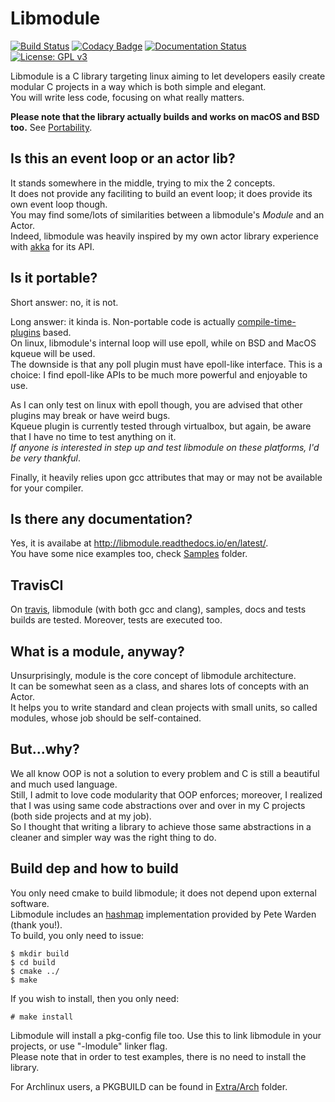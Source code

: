 # Libmodule

[![Build Status](https://travis-ci.org/FedeDP/libmodule.svg?branch=master)](https://travis-ci.org/FedeDP/libmodule)
[![Codacy Badge](https://api.codacy.com/project/badge/Grade/3526dd92b6d84370b072bfadfc7da632)](https://www.codacy.com/app/FedeDP/libmodule?utm_source=github.com&amp;utm_medium=referral&amp;utm_content=FedeDP/libmodule&amp;utm_campaign=Badge_Grade)
[![Documentation Status](https://readthedocs.org/projects/libmodule/badge/?version=latest)](http://libmodule.readthedocs.io/en/latest/?badge=latest)
[![License: GPL v3](https://img.shields.io/badge/License-GPL%20v3-blue.svg)](https://www.gnu.org/licenses/gpl-3.0)

Libmodule is a C library targeting linux aiming to let developers easily create modular C projects in a way which is both simple and elegant.  
You will write less code, focusing on what really matters.  

**Please note that the library actually builds and works on macOS and BSD too.** See [Portability](https://github.com/FedeDP/libmodule#is-it-portable).

## Is this an event loop or an actor lib?

It stands somewhere in the middle, trying to mix the 2 concepts.  
It does not provide any faciliting to build an event loop; it does provide its own event loop though.  
You may find some/lots of similarities between a libmodule's *Module* and an Actor.  
Indeed, libmodule was heavily inspired by my own actor library experience with [akka](https://akka.io/) for its API.  

## Is it portable?

Short answer: no, it is not.  

Long answer: it kinda is. Non-portable code is actually [compile-time-plugins](https://github.com/FedeDP/libmodule/tree/master/Lib/poll_plugins) based.  
On linux, libmodule's internal loop will use epoll, while on BSD and MacOS kqueue will be used.  
The downside is that any poll plugin must have epoll-like interface. This is a choice: I find epoll-like APIs to be much more powerful and enjoyable to use.  

As I can only test on linux with epoll though, you are advised that other plugins may break or have weird bugs.  
Kqueue plugin is currently tested through virtualbox, but again, be aware that I have no time to test anything on it.  
*If anyone is interested in step up and test libmodule on these platforms, I'd be very thankful*.  

Finally, it heavily relies upon gcc attributes that may or may not be available for your compiler.  

## Is there any documentation?

Yes, it is availabe at http://libmodule.readthedocs.io/en/latest/.  
You have some nice examples too, check [Samples](https://github.com/FedeDP/libmodule/tree/master/Samples) folder.

## TravisCI

On [travis](https://travis-ci.org/FedeDP/libmodule), libmodule (with both gcc and clang), samples, docs and tests builds are tested. Moreover, tests are executed too.  

## What is a module, anyway?

Unsurprisingly, module is the core concept of libmodule architecture.  
It can be somewhat seen as a class, and shares lots of concepts with an Actor.  
It helps you to write standard and clean projects with small units, so called modules, whose job should be self-contained.  

## But...why?

We all know OOP is not a solution to every problem and C is still a beautiful and much used language.  
Still, I admit to love code modularity that OOP enforces; moreover, I realized that I was using same code abstractions over and over in my C projects (both side projects and at my job).  
So I thought that writing a library to achieve those same abstractions in a cleaner and simpler way was the right thing to do.

## Build dep and how to build

You only need cmake to build libmodule; it does not depend upon external software.  
Libmodule includes an [hashmap](https://github.com/petewarden/c_hashmap) implementation provided by Pete Warden (thank you!).  
To build, you only need to issue:

    $ mkdir build
    $ cd build
    $ cmake ../
    $ make

If you wish to install, then you only need:

    # make install

Libmodule will install a pkg-config file too. Use this to link libmodule in your projects, or use "-lmodule" linker flag.  
Please note that in order to test examples, there is no need to install the library.

For Archlinux users, a PKGBUILD can be found in [Extra/Arch](https://github.com/FedeDP/libmodule/tree/master/Extra/Arch) folder.

